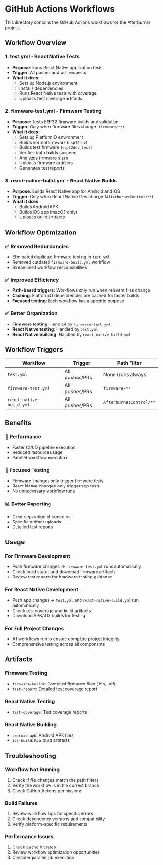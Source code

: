 # GitHub Actions Workflows

This directory contains the GitHub Actions workflows for the Afterburner project.

## Workflow Overview

### 1. **test.yml** - React Native Tests

- **Purpose**: Runs React Native application tests
- **Trigger**: All pushes and pull requests
- **What it does**:
  - Sets up Node.js environment
  - Installs dependencies
  - Runs React Native tests with coverage
  - Uploads test coverage artifacts

### 2. **firmware-test.yml** - Firmware Testing

- **Purpose**: Tests ESP32 firmware builds and validation
- **Trigger**: Only when firmware files change (`firmware/**`)
- **What it does**:
  - Sets up PlatformIO environment
  - Builds normal firmware (`esp32dev`)
  - Builds test firmware (`esp32dev_test`)
  - Verifies both builds succeed
  - Analyzes firmware sizes
  - Uploads firmware artifacts
  - Generates test reports

### 3. **react-native-build.yml** - React Native Builds

- **Purpose**: Builds React Native app for Android and iOS
- **Trigger**: Only when React Native files change (`AfterburnerControl/**`)
- **What it does**:
  - Builds Android APK
  - Builds iOS app (macOS only)
  - Uploads build artifacts

## Workflow Optimization

### ✅ **Removed Redundancies**

- Eliminated duplicate firmware testing in `test.yml`
- Removed outdated `firmware-build.yml` workflow
- Streamlined workflow responsibilities

### ✅ **Improved Efficiency**

- **Path-based triggers**: Workflows only run when relevant files change
- **Caching**: PlatformIO dependencies are cached for faster builds
- **Focused testing**: Each workflow has a specific purpose

### ✅ **Better Organization**

- **Firmware testing**: Handled by `firmware-test.yml`
- **React Native testing**: Handled by `test.yml`
- **React Native building**: Handled by `react-native-build.yml`

## Workflow Triggers

| Workflow                 | Trigger        | Path Filter             |
| ------------------------ | -------------- | ----------------------- |
| `test.yml`               | All pushes/PRs | None (runs always)      |
| `firmware-test.yml`      | All pushes/PRs | `firmware/**`           |
| `react-native-build.yml` | All pushes/PRs | `AfterburnerControl/**` |

## Benefits

### 🚀 **Performance**

- Faster CI/CD pipeline execution
- Reduced resource usage
- Parallel workflow execution

### 🎯 **Focused Testing**

- Firmware changes only trigger firmware tests
- React Native changes only trigger app tests
- No unnecessary workflow runs

### 📊 **Better Reporting**

- Clear separation of concerns
- Specific artifact uploads
- Detailed test reports

## Usage

### For Firmware Development

- Push firmware changes → `firmware-test.yml` runs automatically
- Check build status and download firmware artifacts
- Review test reports for hardware testing guidance

### For React Native Development

- Push app changes → `test.yml` and `react-native-build.yml` run automatically
- Check test coverage and build artifacts
- Download APK/iOS builds for testing

### For Full Project Changes

- All workflows run to ensure complete project integrity
- Comprehensive testing across all components

## Artifacts

### Firmware Testing

- `firmware-builds`: Compiled firmware files (.bin, .elf)
- `test-report`: Detailed test coverage report

### React Native Testing

- `test-coverage`: Test coverage reports

### React Native Building

- `android-apk`: Android APK files
- `ios-build`: iOS build artifacts

## Troubleshooting

### Workflow Not Running

1. Check if file changes match the path filters
2. Verify the workflow is in the correct branch
3. Check GitHub Actions permissions

### Build Failures

1. Review workflow logs for specific errors
2. Check dependency versions and compatibility
3. Verify platform-specific requirements

### Performance Issues

1. Check cache hit rates
2. Review workflow optimization opportunities
3. Consider parallel job execution
